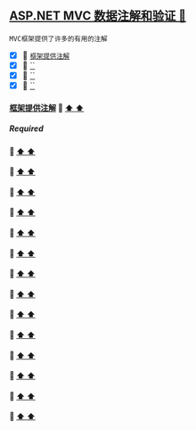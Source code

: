 <a id="top" href="#top">ASP.NET MVC 数据注解和验证  :maple_leaf:</a> 
----
`MVC框架提供了许多的有用的注解`
- [x] :maple_leaf: <a href="#MVCAttribute">`框架提供注解`</a>
- [x] :maple_leaf: <a href="#">``</a>
- [x] :maple_leaf: <a href="#">``</a>
- [x] :maple_leaf: <a href="#">``</a>

####  <a id="MVCAttribute" href="#MVCAttribute">框架提供注解</a>  :star2: <a href="#top"> :arrow_up:  :arrow_up:</a>
##### <a hrep="#top" >Required</a>
####  <a id="" href="#"></a>  :star2: <a href="#top"> :arrow_up:  :arrow_up:</a>
####  <a id="" href="#"></a>  :star2: <a href="#top"> :arrow_up:  :arrow_up:</a>
####  <a id="" href="#"></a>  :star2: <a href="#top"> :arrow_up:  :arrow_up:</a>
####  <a id="" href="#"></a>  :star2: <a href="#top"> :arrow_up:  :arrow_up:</a>
####  <a id="" href="#"></a>  :star2: <a href="#top"> :arrow_up:  :arrow_up:</a>
####  <a id="" href="#"></a>  :star2: <a href="#top"> :arrow_up:  :arrow_up:</a>
####  <a id="" href="#"></a>  :star2: <a href="#top"> :arrow_up:  :arrow_up:</a>
####  <a id="" href="#"></a>  :star2: <a href="#top"> :arrow_up:  :arrow_up:</a>
####  <a id="" href="#"></a>  :star2: <a href="#top"> :arrow_up:  :arrow_up:</a>
####  <a id="" href="#"></a>  :star2: <a href="#top"> :arrow_up:  :arrow_up:</a>
####  <a id="" href="#"></a>  :star2: <a href="#top"> :arrow_up:  :arrow_up:</a>
####  <a id="" href="#"></a>  :star2: <a href="#top"> :arrow_up:  :arrow_up:</a>
####  <a id="" href="#"></a>  :star2: <a href="#top"> :arrow_up:  :arrow_up:</a>
####  <a id="" href="#"></a>  :star2: <a href="#top"> :arrow_up:  :arrow_up:</a>
